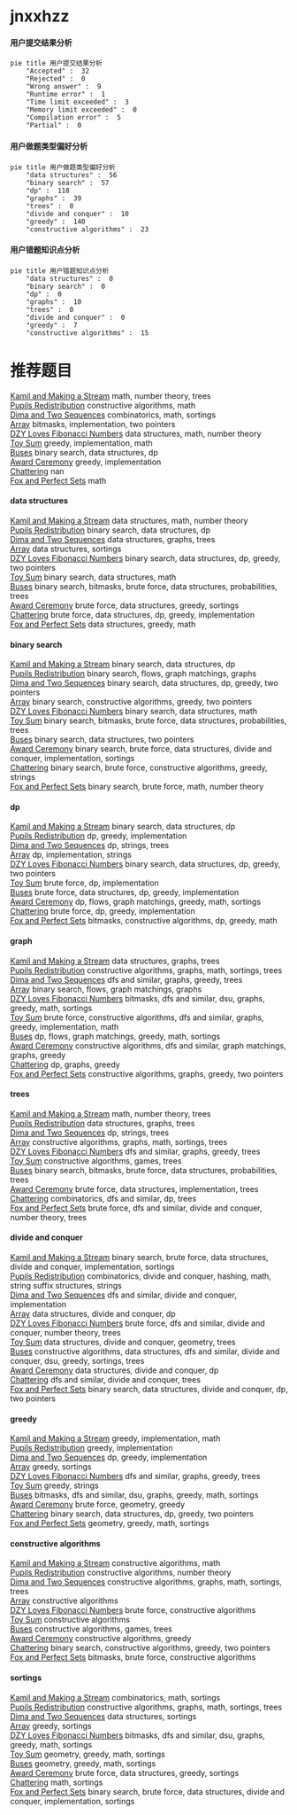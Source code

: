 # jnxxhzz
<!-- tabs:start -->
#### **用户提交结果分析**

```mermaid
pie title 用户提交结果分析
    "Accepted" :  32
    "Rejected" :  0
    "Wrong answer" :  9
    "Runtime error" :  1
    "Time limit exceeded" :  3
    "Memory limit exceeded" :  0
    "Compilation error" :  5
    "Partial" :  0
```
#### **用户做题类型偏好分析**

```mermaid
pie title 用户做题类型偏好分析
    "data structures" :  56
    "binary search" :  57
    "dp" :  118
    "graphs" :  39
    "trees" :  0
    "divide and conquer" :  10
    "greedy" :  140
    "constructive algorithms" :  23
```
#### **用户错题知识点分析**

```mermaid
pie title 用户错题知识点分析
    "data structures" :  0
    "binary search" :  0
    "dp" :  0
    "graphs" :  10
    "trees" :  0
    "divide and conquer" :  0
    "greedy" :  7
    "constructive algorithms" :  15
```
<!-- tabs:end -->
# 推荐题目
[Kamil and Making a Stream](https://codeforces.com/contest/1229/problem/B)		math,
                        number theory,
                        trees		  
[Pupils Redistribution](http://codeforces.com/problemset/problem/779/A)		constructive algorithms,
                        math		  
[Dima and Two Sequences](http://codeforces.com/problemset/problem/272/D)		combinatorics,
                        math,
                        sortings		  
[Array](http://codeforces.com/problemset/problem/224/B)		bitmasks,
                        implementation,
                        two pointers		  
[DZY Loves Fibonacci Numbers](https://codeforces.com/contest/447/problem/E)		data structures,
                        math,
                        number theory		  
[Toy Sum](http://codeforces.com/problemset/problem/405/D)		greedy,
                        implementation,
                        math		  
[Buses](http://codeforces.com/problemset/problem/101/B)		binary search,
                        data structures,
                        dp		  
[Award Ceremony](http://codeforces.com/problemset/problem/730/E)		greedy,
                        implementation		  
[Chattering](https://codeforces.com/contest/1078/problem/D)		nan		  
[Fox and Perfect Sets](http://codeforces.com/problemset/problem/388/D)		math		  
<!-- tabs:start -->
#### **data structures**
[Kamil and Making a Stream](https://codeforces.com/contest/447/problem/E)		data structures,
                        math,
                        number theory		  
[Pupils Redistribution](http://codeforces.com/problemset/problem/101/B)		binary search,
                        data structures,
                        dp		  
[Dima and Two Sequences](http://codeforces.com/problemset/problem/418/D)		data structures,
                        graphs,
                        trees		  
[Array](http://codeforces.com/problemset/problem/1187/D)		data structures,
                        sortings		  
[DZY Loves Fibonacci Numbers](http://codeforces.com/problemset/problem/1492/C)		binary search,
                        data structures,
                        dp,
                        greedy,
                        two pointers		  
[Toy Sum](http://codeforces.com/problemset/problem/1490/G)		binary search,
                        data structures,
                        math		  
[Buses](http://codeforces.com/problemset/problem/1479/D)		binary search,
                        bitmasks,
                        brute force,
                        data structures,
                        probabilities,
                        trees		  
[Award Ceremony](http://codeforces.com/problemset/problem/1497/A)		brute force,
                        data structures,
                        greedy,
                        sortings		  
[Chattering](http://codeforces.com/problemset/problem/1491/C)		brute force,
                        data structures,
                        dp,
                        greedy,
                        implementation		  
[Fox and Perfect Sets](http://codeforces.com/problemset/problem/1492/B)		data structures,
                        greedy,
                        math		  
#### **binary search**
[Kamil and Making a Stream](http://codeforces.com/problemset/problem/101/B)		binary search,
                        data structures,
                        dp		  
[Pupils Redistribution](https://codeforces.com/contest/1424/problem/B)		binary search,
                        flows,
                        graph matchings,
                        graphs		  
[Dima and Two Sequences](http://codeforces.com/problemset/problem/1492/C)		binary search,
                        data structures,
                        dp,
                        greedy,
                        two pointers		  
[Array](http://codeforces.com/problemset/problem/1463/D)		binary search,
                        constructive algorithms,
                        greedy,
                        two pointers		  
[DZY Loves Fibonacci Numbers](http://codeforces.com/problemset/problem/1490/G)		binary search,
                        data structures,
                        math		  
[Toy Sum](http://codeforces.com/problemset/problem/1479/D)		binary search,
                        bitmasks,
                        brute force,
                        data structures,
                        probabilities,
                        trees		  
[Buses](http://codeforces.com/problemset/problem/1436/E)		binary search,
                        data structures,
                        two pointers		  
[Award Ceremony](http://codeforces.com/problemset/problem/1461/D)		binary search,
                        brute force,
                        data structures,
                        divide and conquer,
                        implementation,
                        sortings		  
[Chattering](http://codeforces.com/problemset/problem/1493/C)		binary search,
                        brute force,
                        constructive algorithms,
                        greedy,
                        strings		  
[Fox and Perfect Sets](http://codeforces.com/problemset/problem/1487/D)		binary search,
                        brute force,
                        math,
                        number theory		  
#### **dp**
[Kamil and Making a Stream](http://codeforces.com/problemset/problem/101/B)		binary search,
                        data structures,
                        dp		  
[Pupils Redistribution](https://codeforces.com/contest/1397/problem/E)		dp,
                        greedy,
                        implementation		  
[Dima and Two Sequences](http://codeforces.com/problemset/problem/1082/F)		dp,
                        strings,
                        trees		  
[Array](https://codeforces.com/contest/667/problem/C)		dp,
                        implementation,
                        strings		  
[DZY Loves Fibonacci Numbers](http://codeforces.com/problemset/problem/1492/C)		binary search,
                        data structures,
                        dp,
                        greedy,
                        two pointers		  
[Toy Sum](https://codeforces.com/contest/1457/problem/C)		brute force,
                        dp,
                        implementation		  
[Buses](http://codeforces.com/problemset/problem/1491/C)		brute force,
                        data structures,
                        dp,
                        greedy,
                        implementation		  
[Award Ceremony](http://codeforces.com/problemset/problem/1437/C)		dp,
                        flows,
                        graph matchings,
                        greedy,
                        math,
                        sortings		  
[Chattering](http://codeforces.com/problemset/problem/1499/B)		brute force,
                        dp,
                        greedy,
                        implementation		  
[Fox and Perfect Sets](http://codeforces.com/problemset/problem/1491/D)		bitmasks,
                        constructive algorithms,
                        dp,
                        greedy,
                        math		  
#### **graph**
[Kamil and Making a Stream](http://codeforces.com/problemset/problem/418/D)		data structures,
                        graphs,
                        trees		  
[Pupils Redistribution](http://codeforces.com/problemset/problem/1214/E)		constructive algorithms,
                        graphs,
                        math,
                        sortings,
                        trees		  
[Dima and Two Sequences](http://codeforces.com/problemset/problem/767/C)		dfs and similar,
                        graphs,
                        greedy,
                        trees		  
[Array](https://codeforces.com/contest/1424/problem/B)		binary search,
                        flows,
                        graph matchings,
                        graphs		  
[DZY Loves Fibonacci Numbers](http://codeforces.com/problemset/problem/1466/F)		bitmasks,
                        dfs and similar,
                        dsu,
                        graphs,
                        greedy,
                        math,
                        sortings		  
[Toy Sum](http://codeforces.com/problemset/problem/1487/C)		brute force,
                        constructive algorithms,
                        dfs and similar,
                        graphs,
                        greedy,
                        implementation,
                        math		  
[Buses](http://codeforces.com/problemset/problem/1437/C)		dp,
                        flows,
                        graph matchings,
                        greedy,
                        math,
                        sortings		  
[Award Ceremony](http://codeforces.com/problemset/problem/1470/D)		constructive algorithms,
                        dfs and similar,
                        graph matchings,
                        graphs,
                        greedy		  
[Chattering](http://codeforces.com/problemset/problem/1476/C)		dp,
                        graphs,
                        greedy		  
[Fox and Perfect Sets](http://codeforces.com/problemset/problem/1304/D)		constructive algorithms,
                        graphs,
                        greedy,
                        two pointers		  
#### **trees**
[Kamil and Making a Stream](https://codeforces.com/contest/1229/problem/B)		math,
                        number theory,
                        trees		  
[Pupils Redistribution](http://codeforces.com/problemset/problem/418/D)		data structures,
                        graphs,
                        trees		  
[Dima and Two Sequences](http://codeforces.com/problemset/problem/1082/F)		dp,
                        strings,
                        trees		  
[Array](http://codeforces.com/problemset/problem/1214/E)		constructive algorithms,
                        graphs,
                        math,
                        sortings,
                        trees		  
[DZY Loves Fibonacci Numbers](http://codeforces.com/problemset/problem/767/C)		dfs and similar,
                        graphs,
                        greedy,
                        trees		  
[Toy Sum](http://codeforces.com/problemset/problem/1110/G)		constructive algorithms,
                        games,
                        trees		  
[Buses](http://codeforces.com/problemset/problem/1479/D)		binary search,
                        bitmasks,
                        brute force,
                        data structures,
                        probabilities,
                        trees		  
[Award Ceremony](http://codeforces.com/problemset/problem/1511/C)		brute force,
                        data structures,
                        implementation,
                        trees		  
[Chattering](http://codeforces.com/problemset/problem/1499/F)		combinatorics,
                        dfs and similar,
                        dp,
                        trees		  
[Fox and Perfect Sets](http://codeforces.com/problemset/problem/1491/E)		brute force,
                        dfs and similar,
                        divide and conquer,
                        number theory,
                        trees		  
#### **divide and conquer**
[Kamil and Making a Stream](http://codeforces.com/problemset/problem/1461/D)		binary search,
                        brute force,
                        data structures,
                        divide and conquer,
                        implementation,
                        sortings		  
[Pupils Redistribution](http://codeforces.com/problemset/problem/1466/G)		combinatorics,
                        divide and conquer,
                        hashing,
                        math,
                        string suffix structures,
                        strings		  
[Dima and Two Sequences](http://codeforces.com/problemset/problem/1490/D)		dfs and similar,
                        divide and conquer,
                        implementation		  
[Array](https://codeforces.com/contest/1483/problem/C)		data structures,
                        divide and conquer,
                        dp		  
[DZY Loves Fibonacci Numbers](http://codeforces.com/problemset/problem/1491/E)		brute force,
                        dfs and similar,
                        divide and conquer,
                        number theory,
                        trees		  
[Toy Sum](http://codeforces.com/problemset/problem/1303/G)		data structures,
                        divide and conquer,
                        geometry,
                        trees		  
[Buses](http://codeforces.com/problemset/problem/1494/D)		constructive algorithms,
                        data structures,
                        dfs and similar,
                        divide and conquer,
                        dsu,
                        greedy,
                        sortings,
                        trees		  
[Award Ceremony](http://codeforces.com/problemset/problem/1482/E)		data structures,
                        divide and conquer,
                        dp		  
[Chattering](http://codeforces.com/problemset/problem/566/C)		dfs and similar,
                        divide and conquer,
                        trees		  
[Fox and Perfect Sets](http://codeforces.com/problemset/problem/1428/F)		binary search,
                        data structures,
                        divide and conquer,
                        dp,
                        two pointers		  
#### **greedy**
[Kamil and Making a Stream](http://codeforces.com/problemset/problem/405/D)		greedy,
                        implementation,
                        math		  
[Pupils Redistribution](http://codeforces.com/problemset/problem/730/E)		greedy,
                        implementation		  
[Dima and Two Sequences](https://codeforces.com/contest/1397/problem/E)		dp,
                        greedy,
                        implementation		  
[Array](http://codeforces.com/problemset/problem/732/E)		greedy,
                        sortings		  
[DZY Loves Fibonacci Numbers](http://codeforces.com/problemset/problem/767/C)		dfs and similar,
                        graphs,
                        greedy,
                        trees		  
[Toy Sum](http://codeforces.com/problemset/problem/1102/D)		greedy,
                        strings		  
[Buses](http://codeforces.com/problemset/problem/1466/F)		bitmasks,
                        dfs and similar,
                        dsu,
                        graphs,
                        greedy,
                        math,
                        sortings		  
[Award Ceremony](http://codeforces.com/problemset/problem/1450/B)		brute force,
                        geometry,
                        greedy		  
[Chattering](http://codeforces.com/problemset/problem/1492/C)		binary search,
                        data structures,
                        dp,
                        greedy,
                        two pointers		  
[Fox and Perfect Sets](https://codeforces.com/contest/1496/problem/C)		geometry,
                        greedy,
                        math,
                        sortings		  
#### **constructive algorithms**
[Kamil and Making a Stream](http://codeforces.com/problemset/problem/779/A)		constructive algorithms,
                        math		  
[Pupils Redistribution](http://codeforces.com/problemset/problem/1264/F)		constructive algorithms,
                        number theory		  
[Dima and Two Sequences](http://codeforces.com/problemset/problem/1214/E)		constructive algorithms,
                        graphs,
                        math,
                        sortings,
                        trees		  
[Array](https://codeforces.com/contest/1261/problem/A)		constructive algorithms		  
[DZY Loves Fibonacci Numbers](http://codeforces.com/problemset/problem/42/C)		brute force,
                        constructive algorithms		  
[Toy Sum](http://codeforces.com/problemset/problem/1208/C)		constructive algorithms		  
[Buses](http://codeforces.com/problemset/problem/1110/G)		constructive algorithms,
                        games,
                        trees		  
[Award Ceremony](http://codeforces.com/problemset/problem/1493/A)		constructive algorithms,
                        greedy		  
[Chattering](http://codeforces.com/problemset/problem/1463/D)		binary search,
                        constructive algorithms,
                        greedy,
                        two pointers		  
[Fox and Perfect Sets](https://codeforces.com/contest/1456/problem/B)		bitmasks,
                        brute force,
                        constructive algorithms		  
#### **sortings**
[Kamil and Making a Stream](http://codeforces.com/problemset/problem/272/D)		combinatorics,
                        math,
                        sortings		  
[Pupils Redistribution](http://codeforces.com/problemset/problem/1214/E)		constructive algorithms,
                        graphs,
                        math,
                        sortings,
                        trees		  
[Dima and Two Sequences](http://codeforces.com/problemset/problem/1187/D)		data structures,
                        sortings		  
[Array](http://codeforces.com/problemset/problem/732/E)		greedy,
                        sortings		  
[DZY Loves Fibonacci Numbers](http://codeforces.com/problemset/problem/1466/F)		bitmasks,
                        dfs and similar,
                        dsu,
                        graphs,
                        greedy,
                        math,
                        sortings		  
[Toy Sum](https://codeforces.com/contest/1496/problem/C)		geometry,
                        greedy,
                        math,
                        sortings		  
[Buses](http://codeforces.com/problemset/problem/1495/A)		geometry,
                        greedy,
                        math,
                        sortings		  
[Award Ceremony](http://codeforces.com/problemset/problem/1497/A)		brute force,
                        data structures,
                        greedy,
                        sortings		  
[Chattering](http://codeforces.com/problemset/problem/1427/A)		math,
                        sortings		  
[Fox and Perfect Sets](http://codeforces.com/problemset/problem/1461/D)		binary search,
                        brute force,
                        data structures,
                        divide and conquer,
                        implementation,
                        sortings		  
<!-- tabs:end -->
